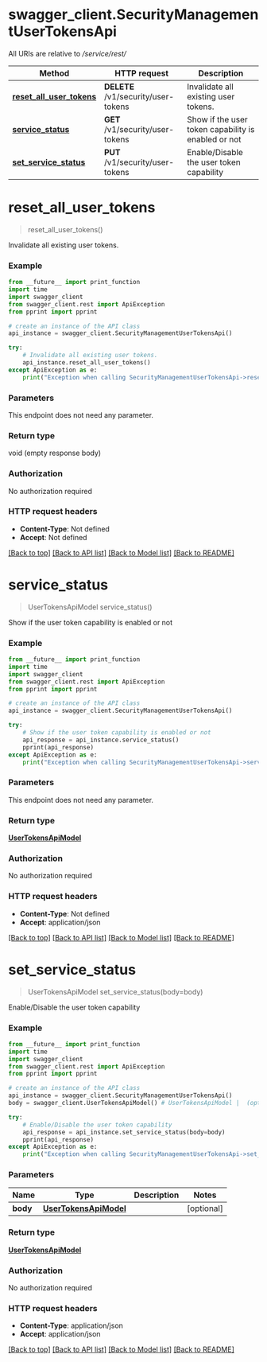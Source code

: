 # swagger_client.SecurityManagementUserTokensApi

All URIs are relative to _/service/rest/_

| Method                                                                                | HTTP request                        | Description                                         |
| ------------------------------------------------------------------------------------- | ----------------------------------- | --------------------------------------------------- |
| [**reset_all_user_tokens**](SecurityManagementUserTokensApi.md#reset_all_user_tokens) | **DELETE** /v1/security/user-tokens | Invalidate all existing user tokens.                |
| [**service_status**](SecurityManagementUserTokensApi.md#service_status)               | **GET** /v1/security/user-tokens    | Show if the user token capability is enabled or not |
| [**set_service_status**](SecurityManagementUserTokensApi.md#set_service_status)       | **PUT** /v1/security/user-tokens    | Enable/Disable the user token capability            |

# **reset_all_user_tokens**

> reset_all_user_tokens()

Invalidate all existing user tokens.

### Example

```python
from __future__ import print_function
import time
import swagger_client
from swagger_client.rest import ApiException
from pprint import pprint

# create an instance of the API class
api_instance = swagger_client.SecurityManagementUserTokensApi()

try:
    # Invalidate all existing user tokens.
    api_instance.reset_all_user_tokens()
except ApiException as e:
    print("Exception when calling SecurityManagementUserTokensApi->reset_all_user_tokens: %s\n" % e)
```

### Parameters

This endpoint does not need any parameter.

### Return type

void (empty response body)

### Authorization

No authorization required

### HTTP request headers

- **Content-Type**: Not defined
- **Accept**: Not defined

[[Back to top]](#) [[Back to API list]](../README.md#documentation-for-api-endpoints) [[Back to Model list]](../README.md#documentation-for-models) [[Back to README]](../README.md)

# **service_status**

> UserTokensApiModel service_status()

Show if the user token capability is enabled or not

### Example

```python
from __future__ import print_function
import time
import swagger_client
from swagger_client.rest import ApiException
from pprint import pprint

# create an instance of the API class
api_instance = swagger_client.SecurityManagementUserTokensApi()

try:
    # Show if the user token capability is enabled or not
    api_response = api_instance.service_status()
    pprint(api_response)
except ApiException as e:
    print("Exception when calling SecurityManagementUserTokensApi->service_status: %s\n" % e)
```

### Parameters

This endpoint does not need any parameter.

### Return type

[**UserTokensApiModel**](UserTokensApiModel.md)

### Authorization

No authorization required

### HTTP request headers

- **Content-Type**: Not defined
- **Accept**: application/json

[[Back to top]](#) [[Back to API list]](../README.md#documentation-for-api-endpoints) [[Back to Model list]](../README.md#documentation-for-models) [[Back to README]](../README.md)

# **set_service_status**

> UserTokensApiModel set_service_status(body=body)

Enable/Disable the user token capability

### Example

```python
from __future__ import print_function
import time
import swagger_client
from swagger_client.rest import ApiException
from pprint import pprint

# create an instance of the API class
api_instance = swagger_client.SecurityManagementUserTokensApi()
body = swagger_client.UserTokensApiModel() # UserTokensApiModel |  (optional)

try:
    # Enable/Disable the user token capability
    api_response = api_instance.set_service_status(body=body)
    pprint(api_response)
except ApiException as e:
    print("Exception when calling SecurityManagementUserTokensApi->set_service_status: %s\n" % e)
```

### Parameters

| Name     | Type                                            | Description | Notes      |
| -------- | ----------------------------------------------- | ----------- | ---------- |
| **body** | [**UserTokensApiModel**](UserTokensApiModel.md) |             | [optional] |

### Return type

[**UserTokensApiModel**](UserTokensApiModel.md)

### Authorization

No authorization required

### HTTP request headers

- **Content-Type**: application/json
- **Accept**: application/json

[[Back to top]](#) [[Back to API list]](../README.md#documentation-for-api-endpoints) [[Back to Model list]](../README.md#documentation-for-models) [[Back to README]](../README.md)
